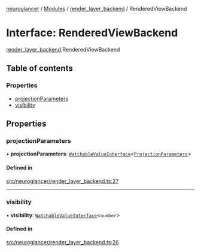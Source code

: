 [neuroglancer](../README.md) / [Modules](../modules.md) / [render\_layer\_backend](../modules/render_layer_backend.md) / RenderedViewBackend

# Interface: RenderedViewBackend

[render_layer_backend](../modules/render_layer_backend.md).RenderedViewBackend

## Table of contents

### Properties

- [projectionParameters](render_layer_backend.RenderedViewBackend.md#projectionparameters)
- [visibility](render_layer_backend.RenderedViewBackend.md#visibility)

## Properties

### projectionParameters

• **projectionParameters**: [`WatchableValueInterface`](trackable_value.WatchableValueInterface.md)<[`ProjectionParameters`](../classes/projection_parameters.ProjectionParameters.md)\>

#### Defined in

[src/neuroglancer/render_layer_backend.ts:27](https://github.com/ActiveBrainAtlas2/neuroglancer/blob/958d23e0/src/neuroglancer/render_layer_backend.ts#L27)

___

### visibility

• **visibility**: [`WatchableValueInterface`](trackable_value.WatchableValueInterface.md)<`number`\>

#### Defined in

[src/neuroglancer/render_layer_backend.ts:26](https://github.com/ActiveBrainAtlas2/neuroglancer/blob/958d23e0/src/neuroglancer/render_layer_backend.ts#L26)
